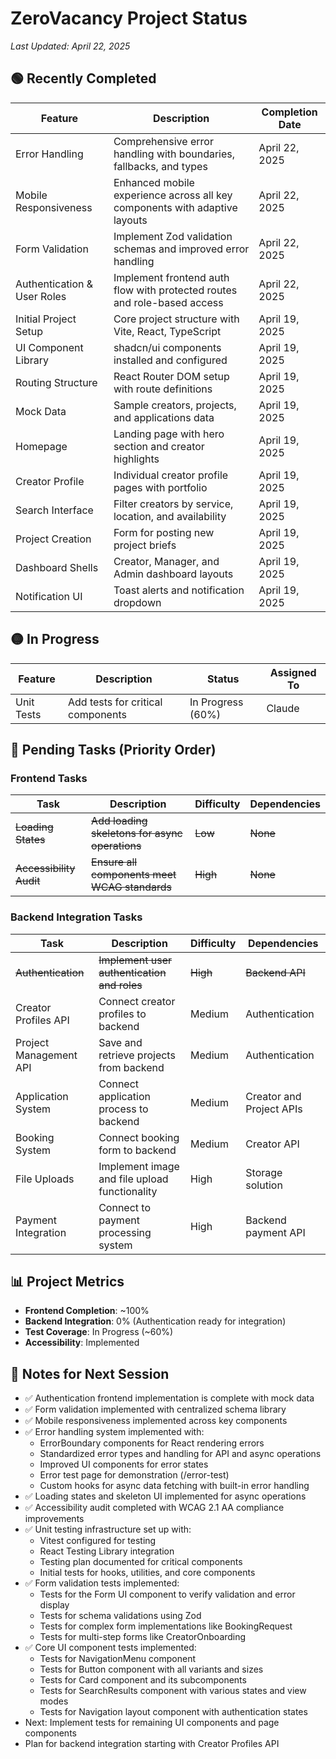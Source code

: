 # ZeroVacancy Project Status

*Last Updated: April 22, 2025*

## 🟢 Recently Completed

| Feature | Description | Completion Date |
|---------|-------------|-----------------|
| Error Handling | Comprehensive error handling with boundaries, fallbacks, and types | April 22, 2025 |
| Mobile Responsiveness | Enhanced mobile experience across all key components with adaptive layouts | April 22, 2025 |
| Form Validation | Implement Zod validation schemas and improved error handling | April 22, 2025 |
| Authentication & User Roles | Implement frontend auth flow with protected routes and role-based access | April 22, 2025 |
| Initial Project Setup | Core project structure with Vite, React, TypeScript | April 19, 2025 |
| UI Component Library | shadcn/ui components installed and configured | April 19, 2025 |
| Routing Structure | React Router DOM setup with route definitions | April 19, 2025 |
| Mock Data | Sample creators, projects, and applications data | April 19, 2025 |
| Homepage | Landing page with hero section and creator highlights | April 19, 2025 |
| Creator Profile | Individual creator profile pages with portfolio | April 19, 2025 |
| Search Interface | Filter creators by service, location, and availability | April 19, 2025 |
| Project Creation | Form for posting new project briefs | April 19, 2025 |
| Dashboard Shells | Creator, Manager, and Admin dashboard layouts | April 19, 2025 |
| Notification UI | Toast alerts and notification dropdown | April 19, 2025 |

## 🟡 In Progress

| Feature | Description | Status | Assigned To |
|---------|-------------|--------|------------|
| Unit Tests | Add tests for critical components | In Progress (60%) | Claude |

## 🔴 Pending Tasks (Priority Order)

### Frontend Tasks

| Task | Description | Difficulty | Dependencies |
|------|-------------|------------|--------------|
| ~~Loading States~~ | ~~Add loading skeletons for async operations~~ | ~~Low~~ | ~~None~~ |
| ~~Accessibility Audit~~ | ~~Ensure all components meet WCAG standards~~ | ~~High~~ | ~~None~~ |

### Backend Integration Tasks

| Task | Description | Difficulty | Dependencies |
|------|-------------|------------|--------------|
| ~~Authentication~~ | ~~Implement user authentication and roles~~ | ~~High~~ | ~~Backend API~~ |
| Creator Profiles API | Connect creator profiles to backend | Medium | Authentication |
| Project Management API | Save and retrieve projects from backend | Medium | Authentication |
| Application System | Connect application process to backend | Medium | Creator and Project APIs |
| Booking System | Connect booking form to backend | Medium | Creator API |
| File Uploads | Implement image and file upload functionality | High | Storage solution |
| Payment Integration | Connect to payment processing system | High | Backend payment API |

## 📊 Project Metrics

- **Frontend Completion**: ~100%
- **Backend Integration**: 0% (Authentication ready for integration)
- **Test Coverage**: In Progress (~60%)
- **Accessibility**: Implemented

## 📝 Notes for Next Session

- ✅ Authentication frontend implementation is complete with mock data
- ✅ Form validation implemented with centralized schema library
- ✅ Mobile responsiveness implemented across key components
- ✅ Error handling system implemented with:
  - ErrorBoundary components for React rendering errors
  - Standardized error types and handling for API and async operations
  - Improved UI components for error states
  - Error test page for demonstration (/error-test)
  - Custom hooks for async data fetching with built-in error handling
- ✅ Loading states and skeleton UI implemented for async operations
- ✅ Accessibility audit completed with WCAG 2.1 AA compliance improvements
- ✅ Unit testing infrastructure set up with:
  - Vitest configured for testing
  - React Testing Library integration
  - Testing plan documented for critical components
  - Initial tests for hooks, utilities, and core components
- ✅ Form validation tests implemented:
  - Tests for the Form UI component to verify validation and error display
  - Tests for schema validations using Zod
  - Tests for complex form implementations like BookingRequest
  - Tests for multi-step forms like CreatorOnboarding
- ✅ Core UI component tests implemented:
  - Tests for NavigationMenu component
  - Tests for Button component with all variants and sizes
  - Tests for Card component and its subcomponents
  - Tests for SearchResults component with various states and view modes
  - Tests for Navigation layout component with authentication states
- Next: Implement tests for remaining UI components and page components
- Plan for backend integration starting with Creator Profiles API
